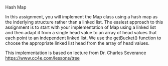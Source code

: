 Hash Map

In this assignment, you will implement the Map class using a hash map as the inderlying structure rather than a linked list.
The easiest approach to this assignment is to start with your implementation of Map using a linked list and 
then adapt it from a single head value to an array of head values that each point to an independent linked list. 
We use the getBucket() function to choose the appropriate linked list head from the array of head values.


This implementation is based on lecture from Dr. Charles Severance
https://www.cc4e.com/lessons/tree
